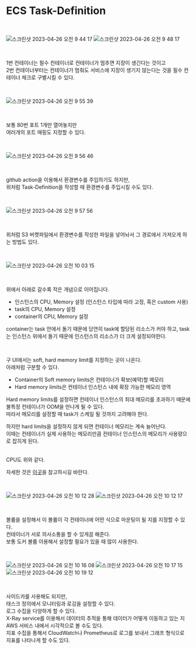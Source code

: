 # ECS Task-Definition

<br>

![스크린샷 2023-04-26 오전 9 44 17](https://user-images.githubusercontent.com/81137234/234437770-048a66fb-6d0e-4108-8bce-ce21eb812e85.png)
![스크린샷 2023-04-26 오전 9 48 17](https://user-images.githubusercontent.com/81137234/234438117-32c3725b-4317-46fc-9477-34a4f4abdc0c.png)

<br>

1번 컨테이너는 필수 컨테이너로 컨테이너가 멈추면 지장이 생긴다는 것이고  
2번 컨테이너부터는 컨테이너가 멈춰도 서비스에 지장이 생기지 않는다는 것을 필수 컨테이너 체크로 구별시킬 수 있다.

<br>

![스크린샷 2023-04-26 오전 9 55 39](https://user-images.githubusercontent.com/81137234/234438914-fc00f10c-c213-4a3a-b27a-529453061277.png)

<br>

보통 80번 포트 1개만 열어놓지만  
여러개의 포트 매핑도 지정할 수 있다.

<br>

![스크린샷 2023-04-26 오전 9 56 46](https://user-images.githubusercontent.com/81137234/234439035-068be34f-72c0-4d2a-8777-4acf2db6a268.png)

<br>

github action을 이용해서 환경변수를 주입하기도 하지만,  
위처럼 Task-Definition을 작성할 때 환경변수를 주입시킬 수도 있다.

<br>

![스크린샷 2023-04-26 오전 9 57 56](https://user-images.githubusercontent.com/81137234/234439151-9c9fead1-408f-455b-9927-6934b925a138.png)

<br>

위처럼 S3 버켓파일에서 환경변수를 작성한 파일을 넣어놔서 그 경로에서 가져오게 하는 방법도 있다.

<br>

![스크린샷 2023-04-26 오전 10 03 15](https://user-images.githubusercontent.com/81137234/234439722-d8b700f4-2d67-4546-b339-3227c405f5fb.png)

<br>

위에서 아래로 갈수록 작은 개념으로 이어집니다.  

- 인스턴스의 CPU, Memory 설정 (인스턴스 타입에 따라 고정, 혹은 custom 사용)
- task의 CPU, Memory 설정
- container의 CPU, Memory 설정


container는 task 안에서 돌기 때문에 당연히 task에 할당된 리소스가 커야 하고, task는 인스턴스 위에서 돌기 때문에 인스턴스의 리소스가 더 크게 설정되야한다.

<br>

구 UI에서는 soft, hard memory limit를 지정하는 곳이 나온다.  
아래처럼 구분할 수 있다.

- Container의 Soft memory limits은 컨테이너가 확보(예약)할 메모리
- Hard memory limits은 컨테이너 인스턴스 내에 확장 가능한 메모리 영역

Hard memory limits를 설정하면 컨테이너 인스턴스의 최대 메모리를 초과하기 때문에 불특정 컨테이너가 OOM을 만나게 될 수 있다.  
따라서 메모리를 설정할 때 task가 스케일 될 것까지 고려해야 한다.  

하지만 hard limits을 설정하지 않게 되면 컨테이너 메모리는 계속 늘어난다.   
이때는 컨테이너가 실제 사용하는 메모리만큼 컨테이너 인스턴스의 메모리가 사용량으로 잡히게 된다.

<br>
CPU도 위와 같다.  

<br>

자세한 것은 [이곳](https://jybaek.tistory.com/912)을 참고하시길 바란다.

<br>

![스크린샷 2023-04-26 오전 10 12 28](https://user-images.githubusercontent.com/81137234/234440936-aaf5f2d7-e731-4cb5-bd3f-a56f17e7e248.png)
![스크린샷 2023-04-26 오전 10 12 17](https://user-images.githubusercontent.com/81137234/234440833-7eb5008e-c417-49bc-a40f-7cc6fa8bfe2a.png)

<br>

볼륨을 설정해서 이 볼륨이 각 컨테이너에 어떤 식으로 마운팅이 될 지를 지정할 수 있다.  
컨테이너가 서로 의사소통을 할 수 있게끔 해준다.  
보통 도커 볼륨 이용해서 설정할 필요가 있을 때 많이 사용한다.

<br>

![스크린샷 2023-04-26 오전 10 16 08](https://user-images.githubusercontent.com/81137234/234441241-5e8e3dd0-800a-419d-93ae-aee63bf0c8d8.png)
![스크린샷 2023-04-26 오전 10 17 15](https://user-images.githubusercontent.com/81137234/234441385-0a91b4cd-1f22-496c-af19-8369a7388958.png)
![스크린샷 2023-04-26 오전 10 19 12](https://user-images.githubusercontent.com/81137234/234441598-1ddd562b-e7ff-41f8-9637-1b69f6bd6e86.png)

<br>

사이드카를 사용해도 되지만,  
태스크 정의에서 모니터링과 로깅을 설정할 수 있다.  
로그 수집을 다양하게 할 수 있다.  
X-Ray service를 이용해서 데이터의 추적을 통해 데이터가 어떻게 이동하고 있는 지 AWS 서비스 내에서 시각적으로 볼 수도 있다.  
지표 수집을 통해서 CloudWatch나 Prometheus로 로그를 보내서 그래프 형식으로 지표를 나타나게 할 수도 있다.

<br>
